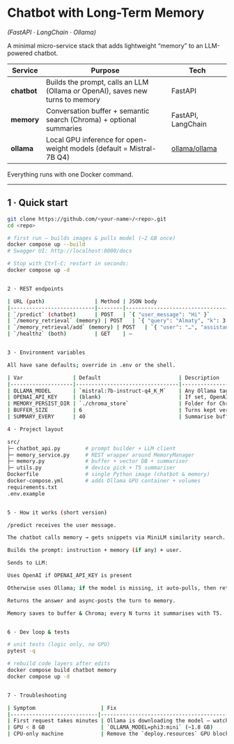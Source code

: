 # Chatbot with Long-Term Memory  
*(FastAPI · LangChain · Ollama)*

A minimal micro-service stack that adds lightweight “memory” to an LLM-powered chatbot.

| Service  | Purpose                                                                                     | Tech                                                                                      |
|----------|---------------------------------------------------------------------------------------------|-------------------------------------------------------------------------------------------|
| **chatbot** | Builds the prompt, calls an LLM (Ollama *or* OpenAI), saves new turns to memory            | FastAPI                                                                                   |
| **memory**  | Conversation buffer + semantic search (Chroma) + optional summaries                         | FastAPI, LangChain                                                                       |
| **ollama**  | Local GPU inference for open-weight models (default = Mistral-7B Q4)                       | [ollama/ollama](https://github.com/ollama/ollama)                                        |

Everything runs with one Docker command.

---

## 1 · Quick start

```bash
git clone https://github.com/<your-name>/<repo>.git
cd <repo>

# first run – builds images & pulls model (~2 GB once)
docker compose up --build
# Swagger UI: http://localhost:8000/docs

# Stop with Ctrl-C; restart in seconds:
docker compose up -d


2 · REST endpoints

| URL (path)                | Method | JSON body                                 | Result               |
|---------------------------|--------|-------------------------------------------|----------------------|
| `/predict` (chatbot)      | POST   | `{ "user_message": "Hi" }`                | `{ "answer": "…" }`  |
| `/memory_retrieval` (memory) | POST   | `{ "query": "Almaty", "k": 3 }`           | `{ "context": "…" }` |
| `/memory_retrieval/add` (memory) | POST   | `{ "user": "…", "assistant": "…" }`       | `{ "status": "ok" }` |
| `/healthz` (both)         | GET    | —                                         | `{ "status": "up" }` |


3 · Environment variables

All have sane defaults; override in .env or the shell.

| Var                | Default                         | Description                                     |
|--------------------|---------------------------------|-------------------------------------------------|
| OLLAMA_MODEL       | `mistral:7b-instruct-q4_K_M`    | Any Ollama tag that fits your GPU               |
| OPENAI_API_KEY     | (blank)                         | If set, OpenAI GPT-3.5 is used                  |
| MEMORY_PERSIST_DIR | `./chroma_store`                | Folder for Chroma DB                            |
| BUFFER_SIZE        | 6                               | Turns kept verbatim in RAM                      |
| SUMMARY_EVERY      | 40                              | Summarise buffer every N turns                  |

4 · Project layout

src/
├─ chatbot_api.py        # prompt builder + LLM client
├─ memory_service.py     # REST wrapper around MemoryManager
├─ memory.py             # buffer + vector DB + summariser
├─ utils.py              # device pick + T5 summariser
Dockerfile               # single Python image (chatbot & memory)
docker-compose.yml       # adds Ollama GPU container + volumes
requirements.txt
.env.example


5 · How it works (short version)

/predict receives the user message.

The chatbot calls memory → gets snippets via MiniLM similarity search.

Builds the prompt: instruction + memory (if any) + user.

Sends to LLM:

Uses OpenAI if OPENAI_API_KEY is present

Otherwise uses Ollama; if the model is missing, it auto-pulls, then retries

Returns the answer and async-posts the turn to memory.

Memory saves to buffer & Chroma; every N turns it summarises with T5.


6 · Dev loop & tests

# unit tests (logic only, no GPU)
pytest -q

# rebuild code layers after edits
docker compose build chatbot memory
docker compose up -d


7 · Troubleshooting

| Symptom                     | Fix                                                                                          |
|----------------------------|----------------------------------------------------------------------------------------------|
| First request takes minutes | Ollama is downloading the model – watch `docker compose logs -f ollama`. Only happens once.  |
| GPU < 8 GB                  | `OLLAMA_MODEL=phi3:mini` (~1.8 GB)                                                          |
| CPU-only machine            | Remove the `deploy.resources` GPU blocks in the compose and use a CPU model (`mistral:7b-instruct`). |

